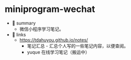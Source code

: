 # miniprogram-wechat

- 📝 summary
  - 微信小程序学习笔记。
- 🔗 links
  - https://tdahuyou.github.io/notes/
    - 笔记汇总 - 汇总个人写的一些笔记内容，以便查阅。
    - yuque 在线学习笔记（搬运中）